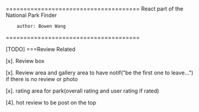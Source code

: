 ======================================
React part of the National Park Finder

        author: Bowen Wang
======================================

[TODO]
===Review Related

[x]. Review box

[x]. Review area and gallery area to have notif("be the first one to leave...") if there is no review or photo

[x]. rating area for park(overall rating and user rating if rated)

[4]. hot review to be post on the top
